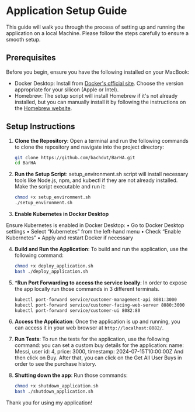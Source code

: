 # Application Setup Guide

This guide will walk you through the process of setting up and running the application on a local Machine. Please follow the steps carefully to ensure a smooth setup.

## Prerequisites

Before you begin, ensure you have the following installed on your MacBook:

- Docker Desktop: Install from [Docker's official site](https://docs.docker.com/desktop/install/mac-install/). Choose the version appropriate for your silicon (Apple or Intel).
- Homebrew: The setup script will install Homebrew if it's not already installed, but you can manually install it by following the instructions on the [Homebrew website](https://brew.sh/).

## Setup Instructions

1. **Clone the Repository**:
   Open a terminal and run the following commands to clone the repository and navigate into the project directory:
   ```sh
   git clone https://github.com/bachdut/BarHA.git
   cd BarHA


2. **Run the Setup Script**:
   setup_environment.sh script will install necessary tools like Node.js, npm, and kubectl if they are not already installed. Make the script executable and run it:
   ```sh
   chmod +x setup_environment.sh
   ./setup_environment.sh
   ```

3. **Enable Kubernetes in Docker Desktop**

Ensure Kubernetes is enabled in Docker Desktop:
	•	Go to Docker Desktop settings
	•	Select “Kubernetes” from the left-hand menu
	•	Check “Enable Kubernetes”
	•	Apply and restart Docker if necessary



4. **Build and Run the Application**:
   To build and run the application, use the following command:
   ```sh
   chmod +x deploy_application.sh
   bash ./deploy_application.sh
   ```

5. ***Run Port Forwarding to access the service locally**:
   In order to expose the app locally run those commands in 3 different terminals.
   ```sh
   kubectl port-forward service/customer-management-api 8081:3000
   kubectl port-forward service/customer-facing-web-server 8080:3000
   kubectl port-forward service/customer-ui 8082:80


5. **Access the Application**:
   Once the application is up and running, you can access it in your web browser at `http://localhost:8082/`.

6. **Run Tests**:
   To run the tests for the application, use the following command:
   you can set a custom buy details for the application: 
   name: Messi,  user id: 4, price: 3000, timestamp: 2024-07-15T10:00:00Z
   And then click on Buy.
   After that, you can click on the Get All User Buys in order to see the purchase history.

7. **Shutting down the app**:
   Run those commands:
   ```sh
   chmod +x shutdown_application.sh
   bash ./shutdown_application.sh


Thank you for using my application!
